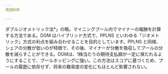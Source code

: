 ```yaml
---
用語DGM

---
```

ダブルジオメトリック法*」の略。マイニングプール内でマイナーの報酬を計算する方法である。DGM はハイブリッド方式で、PPLNS といわゆる「ジオメトリック」方式の利点を組み合わせることを目的としています。PPLNS と同様、シェアの分散が低いのが特徴で、その後、マイナーが分散を吸収してプールの分散を減らすことができる。DGMは、1株当たりの期待支払額が一定に保たれるようにすることで、プールホッピングに強い。この方法はスコアに基づくため、プールの履歴に依存せず、将来の難易度の変化にもほとんど影響されない。
